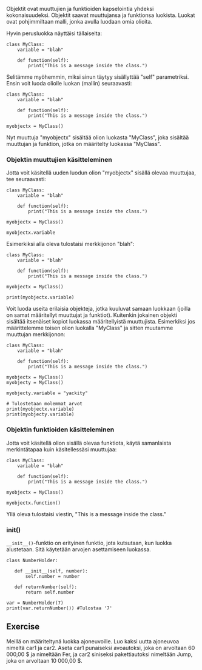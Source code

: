 Objektit ovat muuttujien ja funktioiden kapselointia yhdeksi kokonaisuudeksi. Objektit saavat muuttujansa ja funktionsa luokista. Luokat ovat pohjimmiltaan malli, jonka avulla luodaan omia olioita.

Hyvin perusluokka näyttäisi tällaiselta:

    class MyClass:
        variable = "blah"

        def function(self):
            print("This is a message inside the class.")

Selitämme myöhemmin, miksi sinun täytyy sisällyttää "self" parametriksi. Ensin voit luoda oliolle luokan (mallin) seuraavasti:

    class MyClass:
        variable = "blah"

        def function(self):
            print("This is a message inside the class.")

    myobjectx = MyClass()

Nyt muuttuja "myobjectx" sisältää olion luokasta "MyClass", joka sisältää muuttujan ja funktion, jotka on määritelty luokassa "MyClass".

### Objektin muuttujien käsitteleminen

Jotta voit käsitellä uuden luodun olion "myobjectx" sisällä olevaa muuttujaa, tee seuraavasti:

    class MyClass:
        variable = "blah"

        def function(self):
            print("This is a message inside the class.")

    myobjectx = MyClass()

    myobjectx.variable

Esimerkiksi alla oleva tulostaisi merkkijonon "blah":

    class MyClass:
        variable = "blah"

        def function(self):
            print("This is a message inside the class.")

    myobjectx = MyClass()

    print(myobjectx.variable)

Voit luoda useita erilaisia objekteja, jotka kuuluvat samaan luokkaan (joilla on samat määritellyt muuttujat ja funktiot). Kuitenkin jokainen objekti sisältää itsenäiset kopiot luokassa määritellyistä muuttujista. Esimerkiksi jos määrittelemme toisen olion luokalla "MyClass" ja sitten muutamme muuttujan merkkijonon:

    class MyClass:
        variable = "blah"

        def function(self):
            print("This is a message inside the class.")

    myobjectx = MyClass()
    myobjecty = MyClass()

    myobjecty.variable = "yackity"

    # Tulostetaan molemmat arvot
    print(myobjectx.variable)
    print(myobjecty.variable)


### Objektin funktioiden käsitteleminen

Jotta voit käsitellä olion sisällä olevaa funktiota, käytä samanlaista merkintätapaa kuin käsitellessäsi muuttujaa:

    class MyClass:
        variable = "blah"

        def function(self):
            print("This is a message inside the class.")

    myobjectx = MyClass()

    myobjectx.function()

Yllä oleva tulostaisi viestin, "This is a message inside the class."

### __init__()

`__init__()`-funktio on erityinen funktio, jota kutsutaan, kun luokka alustetaan.
Sitä käytetään arvojen asettamiseen luokassa.

    class NumberHolder:
       
       def __init__(self, number):
           self.number = number
           
       def returnNumber(self):
           return self.number

    var = NumberHolder(7)
    print(var.returnNumber()) #Tulostaa '7'
    
Exercise
--------

Meillä on määriteltynä luokka ajoneuvoille. Luo kaksi uutta ajoneuvoa nimeltä car1 ja car2.
Aseta car1 punaiseksi avoautoksi, joka on arvoltaan 60 000,00 $ ja nimeltään Fer,
ja car2 siniseksi pakettiautoksi nimeltään Jump, joka on arvoltaan 10 000,00 $.